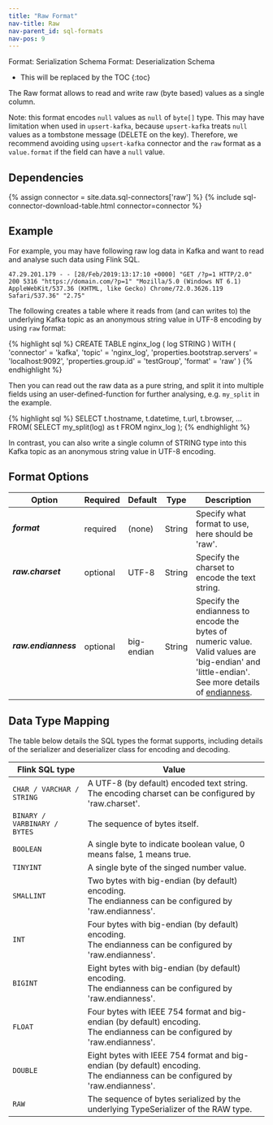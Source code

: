 ```yaml
---
title: "Raw Format"
nav-title: Raw
nav-parent_id: sql-formats
nav-pos: 9
---
```

<!--
Licensed to the Apache Software Foundation (ASF) under one
or more contributor license agreements.  See the NOTICE file
distributed with this work for additional information
regarding copyright ownership.  The ASF licenses this file
to you under the Apache License, Version 2.0 (the
"License"); you may not use this file except in compliance
with the License.  You may obtain a copy of the License at

  http://www.apache.org/licenses/LICENSE-2.0

Unless required by applicable law or agreed to in writing,
software distributed under the License is distributed on an
"AS IS" BASIS, WITHOUT WARRANTIES OR CONDITIONS OF ANY
KIND, either express or implied.  See the License for the
specific language governing permissions and limitations
under the License.
-->

<span class="label label-info">Format: Serialization Schema</span>
<span class="label label-info">Format: Deserialization Schema</span>

* This will be replaced by the TOC
{:toc}

The Raw format allows to read and write raw (byte based) values as a single column.

Note: this format encodes `null` values as `null` of `byte[]` type. This may have limitation when used in `upsert-kafka`, because `upsert-kafka` treats `null` values as a tombstone message (DELETE on the key). Therefore, we recommend avoiding using `upsert-kafka` connector and the `raw` format as a `value.format` if the field can have a `null` value.

Dependencies
------------

{% assign connector = site.data.sql-connectors['raw'] %}
{% include sql-connector-download-table.html
    connector=connector
%}

Example
----------------

For example, you may have following raw log data in Kafka and want to read and analyse such data using Flink SQL.

```
47.29.201.179 - - [28/Feb/2019:13:17:10 +0000] "GET /?p=1 HTTP/2.0" 200 5316 "https://domain.com/?p=1" "Mozilla/5.0 (Windows NT 6.1) AppleWebKit/537.36 (KHTML, like Gecko) Chrome/72.0.3626.119 Safari/537.36" "2.75"
```

The following creates a table where it reads from (and can writes to) the underlying Kafka topic as an anonymous string value in UTF-8 encoding by using `raw` format:

<div class="codetabs" markdown="1">
<div data-lang="SQL" markdown="1">
{% highlight sql %}
CREATE TABLE nginx_log (
  log STRING
) WITH (
  'connector' = 'kafka',
  'topic' = 'nginx_log',
  'properties.bootstrap.servers' = 'localhost:9092',
  'properties.group.id' = 'testGroup',
  'format' = 'raw'
)
{% endhighlight %}
</div>
</div>

Then you can read out the raw data as a pure string, and split it into multiple fields using an user-defined-function for further analysing, e.g. `my_split` in the example.

<div class="codetabs" markdown="1">
<div data-lang="SQL" markdown="1">
{% highlight sql %}
SELECT t.hostname, t.datetime, t.url, t.browser, ...
FROM(
  SELECT my_split(log) as t FROM nginx_log
);
{% endhighlight %}
</div>
</div>

In contrast, you can also write a single column of STRING type into this Kafka topic as an anonymous string value in UTF-8 encoding.

Format Options
----------------

<table class="table table-bordered">
    <thead>
      <tr>
        <th class="text-left" style="width: 25%">Option</th>
        <th class="text-center" style="width: 8%">Required</th>
        <th class="text-center" style="width: 7%">Default</th>
        <th class="text-center" style="width: 10%">Type</th>
        <th class="text-center" style="width: 50%">Description</th>
      </tr>
    </thead>
    <tbody>
    <tr>
      <td><h5>format</h5></td>
      <td>required</td>
      <td style="word-wrap: break-word;">(none)</td>
      <td>String</td>
      <td>Specify what format to use, here should be 'raw'.</td>
    </tr>
    <tr>
      <td><h5>raw.charset</h5></td>
      <td>optional</td>
      <td style="word-wrap: break-word;">UTF-8</td>
      <td>String</td>
      <td>Specify the charset to encode the text string.</td>
    </tr>
    <tr>
      <td><h5>raw.endianness</h5></td>
      <td>optional</td>
      <td style="word-wrap: break-word;">big-endian</td>
      <td>String</td>
      <td>Specify the endianness to encode the bytes of numeric value. Valid values are 'big-endian' and 'little-endian'.
      See more details of <a href="https://en.wikipedia.org/wiki/Endianness">endianness</a>.</td>
    </tr>
    </tbody>
</table>

Data Type Mapping
----------------

The table below details the SQL types the format supports, including details of the serializer and deserializer class for encoding and decoding.

<table class="table table-bordered">
    <thead>
      <tr>
        <th class="text-left">Flink SQL type</th>
        <th class="text-left">Value</th>
      </tr>
    </thead>
    <tbody>
    <tr>
      <td><code>CHAR / VARCHAR / STRING</code></td>
      <td>A UTF-8 (by default) encoded text string.<br>
       The encoding charset can be configured by 'raw.charset'.</td>
    </tr>
    <tr>
      <td><code>BINARY / VARBINARY / BYTES</code></td>
      <td>The sequence of bytes itself.</td>
    </tr>
    <tr>
      <td><code>BOOLEAN</code></td>
      <td>A single byte to indicate boolean value, 0 means false, 1 means true.</td>
    </tr>
    <tr>
      <td><code>TINYINT</code></td>
      <td>A single byte of the singed number value.</td>
    </tr>
    <tr>
      <td><code>SMALLINT</code></td>
      <td>Two bytes with big-endian (by default) encoding.<br>
       The endianness can be configured by 'raw.endianness'.</td>
    </tr>
    <tr>
      <td><code>INT</code></td>
      <td>Four bytes with big-endian (by default) encoding.<br>
       The endianness can be configured by 'raw.endianness'.</td>
    </tr>
    <tr>
      <td><code>BIGINT</code></td>
      <td>Eight bytes with big-endian (by default) encoding.<br>
       The endianness can be configured by 'raw.endianness'.</td>
    </tr>
    <tr>
      <td><code>FLOAT</code></td>
      <td>Four bytes with IEEE 754 format and big-endian (by default) encoding.<br>
       The endianness can be configured by 'raw.endianness'.</td>
    </tr>
    <tr>
      <td><code>DOUBLE</code></td>
      <td>Eight bytes with IEEE 754 format and big-endian (by default) encoding.<br>
       The endianness can be configured by 'raw.endianness'.</td>
    </tr>
    <tr>
      <td><code>RAW</code></td>
      <td>The sequence of bytes serialized by the underlying TypeSerializer of the RAW type.</td>
    </tr>
    </tbody>
</table>

